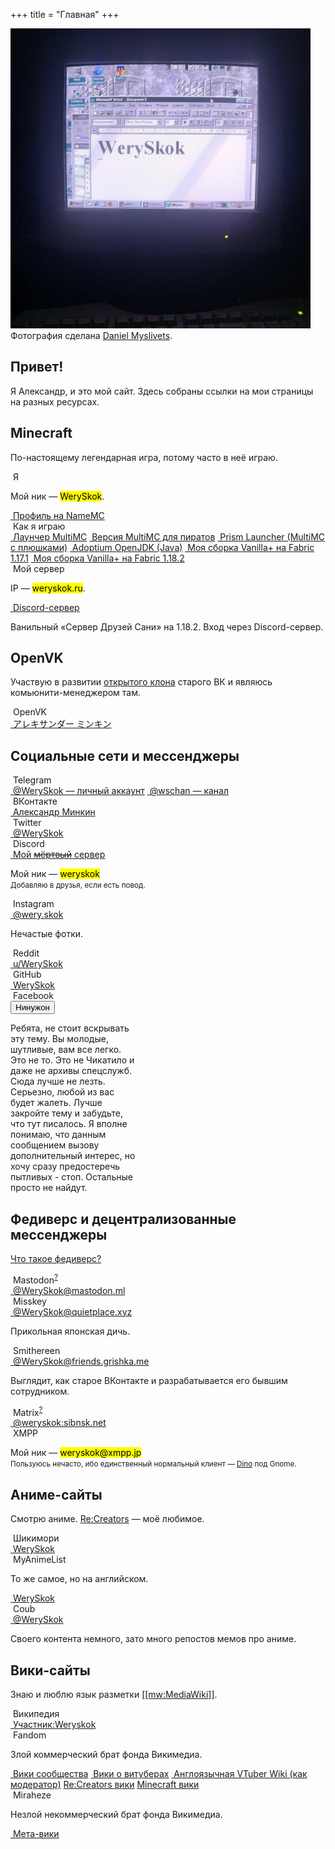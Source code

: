 +++
title = "Главная"
+++
<section class="d-flex align-items-center justify-content-center vh-100">
    <!-- на этот блок ушло много слёз, помогите -->
    <div class="row justify-content-center me-0">
        <div class="col-8 col-md-6">
            <div class="float-md-end">
                <img
                    src="/assets/images/dm_photo.jpg"
                    alt="Фотография старого компьютера с текстом WerySkok"
                    class="figure-img rounded"
                    style="max-height: 50vmin"
                />
                <figcaption class="figure-caption">
                    Фотография сделана
                    <a href="https://www.youtube.com/c/DanielM"
                        >Daniel Myslivets</a
                    >.
                </figcaption>
            </div>
        </div>
        <div class="col-8 col-md-6">
            <h1 class="display-3">Привет!</h1>
            <p>
                Я Александр, и это мой сайт. Здесь собраны ссылки на мои
                страницы на разных ресурсах.
            </p>
        </div>
    </div>
</section>
<section class="container mb-5">
    <h1 class="display-5 mb-4">Minecraft</h1>
    <p class="lead">
        По-настоящему легендарная игра, потому часто в неё играю.
    </p>
    <div class="row">
        <div class="col-md-4 mb-4 mb-md-0">
            <div class="card">
                <div class="card-header">
                    <i class="fas fa-dot-circle"></i>&nbsp;Я
                </div>
                <div class="card-body text-center">
                    <p>Мой ник — <mark class="text-black">WerySkok</mark>.<br /></p>
                    <div class="btn-group-vertical">
                        <a
                            href="https://ru.namemc.com/profile/WerySkok.1"
                            class="btn btn-primary"
                            ><i class="fas fa-dot-circle"></i>&nbsp;Профиль на
                            NameMC</a
                        >
                    </div>
                </div>
            </div>
        </div>
        <div class="col-md-4 mb-4 mb-md-0">
            <div class="card">
                <div class="card-header">
                    <i class="fas fa-dot-circle"></i>&nbsp;Как я играю
                </div>
                <div class="card-body text-center">
                    <div class="btn-group-vertical">
                        <a href="https://multimc.org/" class="btn btn-primary"
                            ><i class="fas fa-dot-circle"></i>&nbsp;Лаунчер
                            MultiMC</a
                        >
                        <a
                            href="https://nightly.link/UltimMC/Launcher/workflows/main/develop"
                            class="btn btn-primary"
                            ><i class="fas fa-dot-circle"></i>&nbsp;Версия
                            MultiMC для пиратов</a
                        >
                        <a
                            href="https://prismlauncher.org/"
                            class="btn btn-primary"
                            ><i class="fas fa-dot-circle"></i>&nbsp;Prism
                            Launcher (MultiMC с плюшками)</a
                        >
                        <a href="https://adoptium.net/" class="btn btn-primary"
                            ><i class="fas fa-dot-circle"></i>&nbsp;Adoptium
                            OpenJDK (Java)</a
                        >
                        <a
                            href="https://weryskok.ru/files/1.17.1%20Fabric.zip"
                            class="btn btn-primary"
                            ><i class="fas fa-dot-circle"></i>&nbsp;Моя сборка
                            Vanilla+ на Fabric 1.17.1</a
                        >
                        <a
                            href="https://weryskok.ru/files/1.18.2%20Fabric.zip"
                            class="btn btn-primary"
                            ><i class="fas fa-dot-circle"></i>&nbsp;Моя сборка
                            Vanilla+ на Fabric 1.18.2</a
                        >
                    </div>
                </div>
            </div>
        </div>
        <div class="col-md-4 mb-4 mb-md-0">
            <div class="card">
                <div class="card-header">
                    <i class="fa-solid fa-gamepad"></i>&nbsp;Мой сервер
                </div>
                <div class="card-body text-center">
                    <p>IP — <mark class="text-black">weryskok.ru</mark>.<br /></p>
                    <div class="btn-group-vertical mb-2">
                        <a
                            href="https://discord.com/invite/KCuJ687jqA"
                            class="btn btn-primary"
                            ><i class="fab fa-discord"></i
                            >&nbsp;Discord-сервер</a
                        >
                    </div>
                    <p class="mb-0">
                        Ванильный «Сервер Друзей Сани» на&nbsp;1.18.2. Вход
                        через Discord-сервер.
                    </p>
                </div>
            </div>
        </div>
    </div>
</section>
<section class="container mb-5">
    <h1 class="display-5 mb-4">OpenVK</h1>
    <p class="lead">
        Участвую в развитии
        <a href="https://github.com/openvk/openvk">открытого клона</a> старого
        ВК и являюсь комьюнити-менеджером там.
    </p>
    <div class="row">
        <div class="col-md-4 mb-4 mb-md-0">
            <div class="card">
                <div class="card-header">
                    <i class="fas fa-dot-circle"></i>&nbsp;OpenVK
                </div>
                <div class="card-body text-center">
                    <div class="btn-group-vertical">
                        <a
                            href="https://openvk.su/weryskok"
                            class="btn btn-primary"
                            ><i class="fas fa-dot-circle"></i
                            >&nbsp;アレキサンダー ミンキン</a
                        >
                    </div>
                </div>
            </div>
        </div>
    </div>
</section>
<section class="container mb-5">
    <h1 class="display-5 mb-4">Социальные сети и мессенджеры</h1>
    <div class="row">
        <div class="col-md-4 mb-4">
            <div class="card">
                <div class="card-header">
                    <i class="fab fa-telegram-plane"></i>&nbsp;Telegram
                </div>
                <div class="card-body text-center">
                    <div class="btn-group-vertical">
                        <a href="https://t.me/WerySkok" class="btn btn-primary"
                            ><i class="fab fa-telegram-plane"></i
                            >&nbsp;@WerySkok — личный аккаунт</a
                        >
                        <a href="https://t.me/wschan" class="btn btn-primary"
                            ><i class="fab fa-telegram-plane"></i>&nbsp;@wschan
                            — канал</a
                        >
                    </div>
                </div>
            </div>
        </div>
        <div class="col-md-4 mb-4">
            <div class="card">
                <div class="card-header">
                    <i class="fab fa-vk"></i>&nbsp;ВКонтакте
                </div>
                <div class="card-body text-center">
                    <div class="btn-group-vertical">
                        <a
                            href="https://vk.com/weryskok"
                            class="btn btn-primary"
                            ><i class="fab fa-vk"></i>&nbsp;Александр Минкин</a
                        >
                    </div>
                </div>
            </div>
        </div>
        <div class="col-md-4 mb-4">
            <div class="card">
                <div class="card-header">
                    <i class="fab fa-twitter"></i>&nbsp;Twitter
                </div>
                <div class="card-body text-center">
                    <div class="btn-group-vertical">
                        <a
                            href="https://vk.com/weryskok"
                            class="btn btn-primary"
                            ><i class="fab fa-twitter"></i>&nbsp;@WerySkok</a
                        >
                    </div>
                </div>
            </div>
        </div>
        <div class="col-md-4 mb-4">
            <div class="card">
                <div class="card-header">
                    <i class="fab fa-discord"></i>&nbsp;Discord
                </div>
                <div class="card-body text-center">
                    <div class="btn-group-vertical mb-2">
                        <a
                            href="https://discord.com/invite/Ta7RjZa"
                            class="btn btn-primary"
                            ><i class="fab fa-discord"></i>&nbsp;Мой
                            <del>мёртвый</del> cервер</a
                        >
                    </div>
                    <p class="mb-0">
                        Мой ник — <mark class="text-black">weryskok</mark><br /><small
                            >Добавляю в друзья, если есть повод.</small
                        >
                    </p>
                </div>
            </div>
        </div>
        <div class="col-md-4 mb-4">
            <div class="card">
                <div class="card-header">
                    <i class="fab fa-instagram"></i>&nbsp;Instagram
                </div>
                <div class="card-body text-center">
                    <div class="btn-group-vertical mb-2">
                        <a
                            href="https://www.instagram.com/wery.skok/"
                            class="btn btn-primary"
                            ><i class="fab fa-instagram"></i>&nbsp;@wery.skok</a
                        >
                    </div>
                    <p class="mb-0">Нечастые фотки.</p>
                </div>
            </div>
        </div>
        <div class="col-md-4 mb-4">
            <div class="card">
                <div class="card-header">
                    <i class="fab fa-reddit"></i>&nbsp;Reddit
                </div>
                <div class="card-body text-center">
                    <div class="btn-group-vertical">
                        <a
                            href="https://www.reddit.com/user/WerySkok"
                            class="btn btn-primary"
                            ><i class="fab fa-reddit"></i>&nbsp;u/WerySkok</a
                        >
                    </div>
                </div>
            </div>
        </div>
        <div class="col-md-4 mb-4 mb-md-0">
            <div class="card">
                <div class="card-header">
                    <i class="fab fa-github"></i>&nbsp;GitHub
                </div>
                <div class="card-body text-center">
                    <div class="btn-group-vertical">
                        <a
                            href="https://github.com/WerySkok"
                            class="btn btn-primary"
                            ><i class="fab fa-github"></i>&nbsp;WerySkok</a
                        >
                    </div>
                </div>
            </div>
        </div>
        <div class="col-md-4">
            <div class="card">
                <div class="card-header">
                    <i class="fab fa-facebook"></i>&nbsp;Facebook
                </div>
                <div class="card-body text-center">
                    <div class="dropdown">
                        <button
                            class="btn btn-secondary dropdown-toggle"
                            type="button"
                            id="dropdownMenuButton1"
                            data-bs-toggle="dropdown"
                            aria-expanded="false"
                        >
                            Нинужон
                        </button>
                        <div
                            class="dropdown-menu p-4 text-muted"
                            style="max-width: 200px"
                        >
                            <p>
                                Ребята, не стоит вскрывать эту тему. Вы молодые,
                                шутливые, вам все легко. Это не то. Это не
                                Чикатило и даже не архивы спецслужб. Сюда лучше
                                не лезть. Серьезно, любой из вас будет жалеть.
                                Лучше закройте тему и забудьте, что тут
                                писалось. Я вполне понимаю, что данным
                                сообщением вызову дополнительный интерес, но
                                хочу сразу предостеречь пытливых - стоп.
                                Остальные просто не найдут.
                            </p>
                        </div>
                    </div>
                </div>
            </div>
        </div>
    </div>
</section>
<section class="container mb-5">
    <h1 class="display-5 mb-4">Федиверс и децентрализованные мессенджеры</h1>
    <p class="lead">
        <a href="https://ru.wikipedia.org/wiki/Fediverse"
            >Что такое федиверс?</a
        >
    </p>
    <div class="row">
        <div class="col-md-4 mb-4">
            <div class="card">
                <div class="card-header">
                    <i class="fab fa-mastodon"></i>&nbsp;Mastodon<sup
                        ><a
                            href="https://ru.wikipedia.org/wiki/Mastodon_(%D0%BF%D1%80%D0%BE%D0%B3%D1%80%D0%B0%D0%BC%D0%BC%D0%BD%D0%BE%D0%B5_%D0%BE%D0%B1%D0%B5%D1%81%D0%BF%D0%B5%D1%87%D0%B5%D0%BD%D0%B8%D0%B5)"
                            >?</a
                        ></sup
                    >
                </div>
                <div class="card-body text-center">
                    <div class="btn-group-vertical">
                        <a
                            href="https://mastodon.ml/@WerySkok"
                            class="btn btn-primary"
                            ><i class="fab fa-mastodon"></i
                            >&nbsp;@WerySkok@mastodon.ml</a
                        >
                    </div>
                </div>
            </div>
        </div>
        <div class="col-md-4 mb-4">
            <div class="card">
                <div class="card-header">
                    <i class="fas fa-dot-circle"></i>&nbsp;Misskey
                </div>
                <div class="card-body text-center">
                    <div class="btn-group-vertical mb-2">
                        <a
                            href="https://quietplace.xyz/@WerySkok"
                            class="btn btn-primary"
                            ><i class="fas fa-dot-circle"></i
                            >&nbsp;@WerySkok@quietplace.xyz</a
                        >
                    </div>
                    <p class="mb-0">Прикольная японская дичь.</p>
                </div>
            </div>
        </div>
        <div class="col-md-4 mb-4 mb-md-0">
            <div class="card">
                <div class="card-header">
                    <i class="fas fa-dot-circle"></i>&nbsp;Smithereen
                </div>
                <div class="card-body text-center">
                    <div class="btn-group-vertical mb-2">
                        <a
                            href="https://friends.grishka.me/WerySkok"
                            class="btn btn-primary"
                            ><i class="fas fa-dot-circle"></i
                            >&nbsp;@WerySkok@friends.grishka.me</a
                        >
                    </div>
                    <p class="mb-0">
                        Выглядит, как старое ВКонтакте и разрабатывается его
                        бывшим сотрудником.
                    </p>
                </div>
            </div>
        </div>
        <div class="col-md-4 mb-4 mb-md-0">
            <div class="card">
                <div class="card-header">
                    <i class="far fa-comment"></i>&nbsp;Matrix<sup
                        ><a href="https://ru.wikipedia.org/wiki/Matrix"
                            >?</a
                        ></sup
                    >
                </div>
                <div class="card-body text-center">
                    <div class="btn-group-vertical">
                        <a
                            href="https://matrix.to/#/@weryskok:sibnsk.net"
                            class="btn btn-primary"
                            ><i class="far fa-comment"></i
                            >&nbsp;@weryskok:sibnsk.net</a
                        >
                    </div>
                </div>
            </div>
        </div>
        <div class="col-md-4 mb-4 mb-md-0">
            <div class="card">
                <div class="card-header">
                    <i class="far fa-comment"></i>&nbsp;XMPP
                </div>
                <div class="card-body text-center">
                    <p class="mb-0">
                        Мой ник — <mark class="text-black">weryskok@xmpp.jp</mark><br /><small
                            >Пользуюсь нечасто, ибо единственный нормальный
                            клиент — <a href="https://dino.im">Dino</a> под
                            Gnome.</small
                        >
                    </p>
                </div>
            </div>
        </div>
    </div>
</section>
<section class="container mb-5">
    <h1 class="display-5 mb-4">Аниме-сайты</h1>
    <p class="lead">
        Смотрю аниме.
        <a href="https://shikimori.me/animes/34561-re-creators">Re:Creators</a>
        — моё любимое.
    </p>
    <div class="row">
        <div class="col-md-4 mb-4 mb-md-0">
            <div class="card">
                <div class="card-header">
                    <i class="fas fa-dot-circle"></i>&nbsp;Шикимори
                </div>
                <div class="card-body text-center">
                    <div class="btn-group-vertical">
                        <a
                            href="https://shikimori.me/WerySkok"
                            class="btn btn-primary"
                            ><i class="fas fa-dot-circle"></i>&nbsp;WerySkok</a
                        >
                    </div>
                </div>
            </div>
        </div>
        <div class="col-md-4 mb-4 mb-md-0">
            <div class="card">
                <div class="card-header">
                    <i class="fas fa-dot-circle"></i>&nbsp;MyAnimeList
                </div>
                <div class="card-body text-center">
                    <p>То же самое, но на английском.</p>
                    <div class="btn-group-vertical">
                        <a
                            href="https://myanimelist.net/profile/WerySkok"
                            class="btn btn-primary"
                            ><i class="fas fa-dot-circle"></i>&nbsp;WerySkok</a
                        >
                    </div>
                </div>
            </div>
        </div>
        <div class="col-md-4 mb-4 mb-md-0">
            <div class="card">
                <div class="card-header">
                    <i class="fas fa-dot-circle"></i>&nbsp;Coub
                </div>
                <div class="card-body text-center">
                    <div class="btn-group-vertical mb-2">
                        <a
                            href="https://coub.com/weryskok"
                            class="btn btn-primary"
                            ><i class="fas fa-dot-circle"></i>&nbsp;@WerySkok</a
                        >
                    </div>
                    <p class="mb-0">
                        Своего контента немного, зато много репостов мемов про
                        аниме.
                    </p>
                </div>
            </div>
        </div>
    </div>
</section>
<section class="container mb-5">
    <h1 class="display-5 mb-4">Вики-сайты</h1>
    <p class="lead">
        Знаю и люблю язык разметки
        <a href="https://www.mediawiki.org/wiki/MediaWiki">[[mw:MediaWiki]]</a>.
    </p>
    <div class="row">
        <div class="col-md-4 mb-4 mb-md-0">
            <div class="card">
                <div class="card-header">
                    <i class="fab fa-wikipedia-w"></i>&nbsp;Википедия
                </div>
                <div class="card-body text-center">
                    <div class="btn-group-vertical">
                        <a
                            href="https://ru.wikipedia.org/wiki/%D0%A3%D1%87%D0%B0%D1%81%D1%82%D0%BD%D0%B8%D0%BA:Weryskok"
                            class="btn btn-primary"
                            ><i class="fab fa-wikipedia-w"></i
                            >&nbsp;Участник:Weryskok</a
                        >
                    </div>
                </div>
            </div>
        </div>
        <div class="col-md-4 mb-4 mb-md-0">
            <div class="card">
                <div class="card-header">
                    <i class="fas fa-dot-circle"></i>&nbsp;Fandom
                </div>
                <div class="card-body text-center">
                    <p>Злой коммерческий брат фонда Викимедиа.</p>
                    <div class="btn-group-vertical">
                        <a
                            href="https://community.fandom.com/ru/wiki/%D0%A3%D1%87%D0%B0%D1%81%D1%82%D0%BD%D0%B8%D0%BA:WerySkok"
                            class="btn btn-primary"
                            ><i class="fas fa-dot-circle"></i>&nbsp;Вики
                            сообщества</a
                        >
                        <a
                            href="https://virtualyoutuber.fandom.com/ru/wiki/%D0%A3%D1%87%D0%B0%D1%81%D1%82%D0%BD%D0%B8%D0%BA:WerySkok"
                            class="btn btn-primary"
                            ><i class="fas fa-crown"></i>&nbsp;Вики о
                            витуберах</a
                        >
                        <a
                            href="https://virtualyoutuber.fandom.com/wiki/User:WerySkok"
                            class="btn btn-primary"
                            ><i class="fas fa-crown"></i>&nbsp;Англоязычная
                            VTuber Wiki (как модератор)</a
                        >
                        <a
                            href="https://recreators.fandom.com/ru/wiki/%D0%A3%D1%87%D0%B0%D1%81%D1%82%D0%BD%D0%B8%D0%BA:WerySkok"
                            class="btn btn-primary"
                            >Re:Creators вики</a
                        >
                        <a
                            href="https://minecraft.fandom.com/ru/wiki/%D0%A3%D1%87%D0%B0%D1%81%D1%82%D0%BD%D0%B8%D0%BA:WerySkok"
                            class="btn btn-primary"
                            >Minecraft вики</a
                        >
                    </div>
                </div>
            </div>
        </div>
        <div class="col-md-4 mb-4 mb-md-0">
            <div class="card">
                <div class="card-header">
                    <i class="fas fa-dot-circle"></i>&nbsp;Miraheze
                </div>
                <div class="card-body text-center">
                    <p>Незлой некоммерческий брат фонда Викимедиа.</p>
                    <div class="btn-group-vertical">
                        <a
                            href="https://meta.miraheze.org/wiki/User:WerySkok"
                            class="btn btn-primary"
                            ><i class="fas fa-dot-circle"></i>&nbsp;Мета-вики</a
                        >
                    </div>
                </div>
            </div>
        </div>
    </div>
</section>